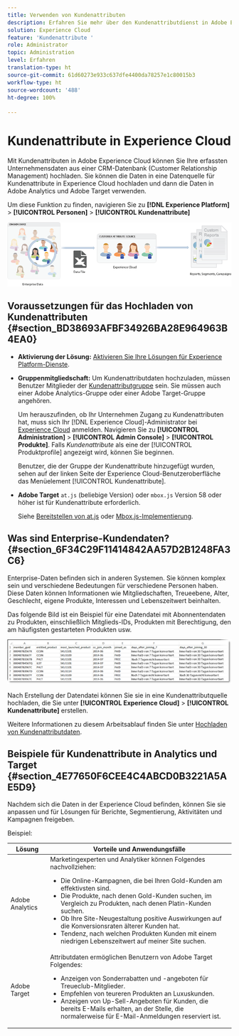 ```yaml
---
title: Verwenden von Kundenattributen
description: Erfahren Sie mehr über den Kundenattributdienst in Adobe Experience Cloud. Erfahren Sie, wie Sie Kundenattributdaten für die Verwendung in Adobe Analytics und Adobe Target hochladen.
solution: Experience Cloud
feature: 'Kundenattribute '
role: Administrator
topic: Administration
level: Erfahren
translation-type: ht
source-git-commit: 61d60273e933c637dfe4400da78257e1c80015b3
workflow-type: ht
source-wordcount: '488'
ht-degree: 100%

---
```



# Kundenattribute in Experience Cloud

Mit Kundenattributen in Adobe Experience Cloud können Sie Ihre erfassten Unternehmensdaten aus einer CRM-Datenbank (Customer Relationship Management) hochladen. Sie können die Daten in eine Datenquelle für Kundenattribute in Experience Cloud hochladen und dann die Daten in Adobe Analytics und Adobe Target verwenden.

Um diese Funktion zu finden, navigieren Sie zu **[!DNL Experience Platform]** > **[!UICONTROL Personen]** > **[!UICONTROL Kundenattribute]**

![](assets/custom_reports.png)

## Voraussetzungen für das Hochladen von Kundenattributen {#section_BD38693AFBF34926BA28E964963B4EA0}

* **Aktivierung der Lösung:** [Aktivieren Sie Ihre Lösungen für Experience Platform-Dienste](../core-services/core-services.md#concept_07ED1D5C64234E77976E6D572E78FB9C).

* **Gruppenmitgliedschaft:** Um Kundenattributdaten hochzuladen, müssen Benutzer Mitglieder der [Kundenattributgruppe](../admin-getting-started/admin-getting-started.md#task_3295A85536BF48899A1AB40D207E77E9) sein. Sie müssen auch einer Adobe Analytics-Gruppe oder einer Adobe Target-Gruppe angehören.

   Um herauszufinden, ob Ihr Unternehmen Zugang zu Kundenattributen hat, muss sich Ihr [!DNL Experience Cloud]-Administrator bei [ Experience Cloud](https://experience.adobe.com) anmelden. Navigieren Sie zu **[!UICONTROL Administration]** > **[!UICONTROL Admin Console]** > **[!UICONTROL Produkte]**. Falls *Kundenattribute* als eine der [!UICONTROL Produktprofile] angezeigt wird, können Sie beginnen.

   Benutzer, die der Gruppe der Kundenattribute hinzugefügt wurden, sehen auf der linken Seite der Experience Cloud-Benutzeroberfläche das Menüelement [!UICONTROL Kundenattribute].

* **Adobe Target** `at.js` (beliebige Version) oder `mbox.js` Version 58 oder höher ist für Kundenattribute erforderlich.

   Siehe [Bereitstellen von at.js](https://docs.adobe.com/content/help/de-DE/target/using/implement-target/client-side/deploy-at-js/how-to-deployatjs.html) oder [Mbox.js-Implementierung](https://docs.adobe.com/content/help/de-DE/target/using/implement-target/client-side/mbox-implement/mbox-download.html).

## Was sind Enterprise-Kundendaten? {#section_6F34C29F11414842AA57D2B1248FA3C6}

Enterprise-Daten befinden sich in anderen Systemen. Sie können komplex sein und verschiedene Bedeutungen für verschiedene Personen haben. Diese Daten können Informationen wie Mitgliedschaften, Treueebene, Alter, Geschlecht, eigene Produkte, Interessen und Lebenszeitwert beinhalten.

Das folgende Bild ist ein Beispiel für eine Datendatei mit Abonnentendaten zu Produkten, einschließlich Mitglieds-IDs, Produkten mit Berechtigung, den am häufigsten gestarteten Produkten usw.

![](assets/01_crs_usecase.png)

Nach Erstellung der Datendatei können Sie sie in eine Kundenattributquelle hochladen, die Sie unter **[!UICONTROL Experience Cloud]** > **[!UICONTROL Kundenattribute]** erstellen.

Weitere Informationen zu diesem Arbeitsablauf finden Sie unter [Hochladen von Kundenattributdaten](../attributes/t-crs-usecase.md#task_BCC327B2A0EF4A1BBB2934013AB92B78).

## Beispiele für Kundenattribute in Analytics und Target {#section_4E77650F6CEE4C4ABCD0B3221A5AE5D9}

Nachdem sich die Daten in der Experience Cloud befinden, können Sie sie anpassen und für Lösungen für Berichte, Segmentierung, Aktivitäten und Kampagnen freigeben.

Beispiel:

| Lösung | Vorteile und Anwendungsfälle |
|--- |--- |
| Adobe Analytics | Marketingexperten und Analytiker können Folgendes nachvollziehen:<ul><li>Die Online-Kampagnen, die bei Ihren Gold-Kunden am effektivsten sind.</li><li>Die Produkte, nach denen Gold-Kunden suchen, im Vergleich zu Produkten, nach denen Platin-Kunden suchen.</li><li>Ob Ihre Site-Neugestaltung positive Auswirkungen auf die Konversionsraten älterer Kunden hat.</li><li>Tendenz, nach welchen Produkten Kunden mit einem niedrigen Lebenszeitwert auf meiner Site suchen.</li></ul> |
| Adobe Target | Attributdaten ermöglichen Benutzern von Adobe Target Folgendes:<ul><li>Anzeigen von Sonderrabatten und -angeboten für Treueclub-Mitglieder.</li><li>Empfehlen von teureren Produkten an Luxuskunden.</li><li>Anzeigen von Up-Sell-Angeboten für Kunden, die bereits E-Mails erhalten, an der Stelle, die normalerweise für E-Mail-Anmeldungen reserviert ist.</li></ul> |
